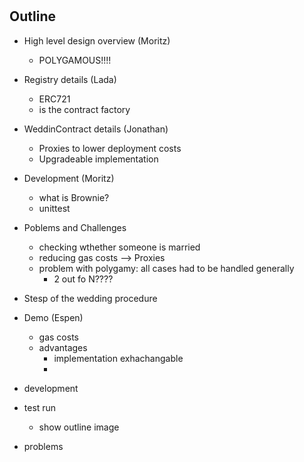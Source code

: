 #
## Outline
- High level design overview (Moritz) 
    - POLYGAMOUS!!!!
- Registry details (Lada)
    - ERC721
    - is the contract factory
- WeddinContract details (Jonathan)
    - Proxies to lower deployment costs
    - Upgradeable implementation
- Development (Moritz)
    - what is Brownie?
    - unittest
- Poblems and Challenges
    - checking wthether someone is married
    - reducing gas costs --> Proxies
    - problem with polygamy: all cases had to be handled generally
         - 2 out fo N????
- Stesp of the wedding procedure
- Demo (Espen)




    
    
    
    - gas costs
    - advantages
        - implementation exhachangable
        - 
- development
- test run
    - show outline image
- problems